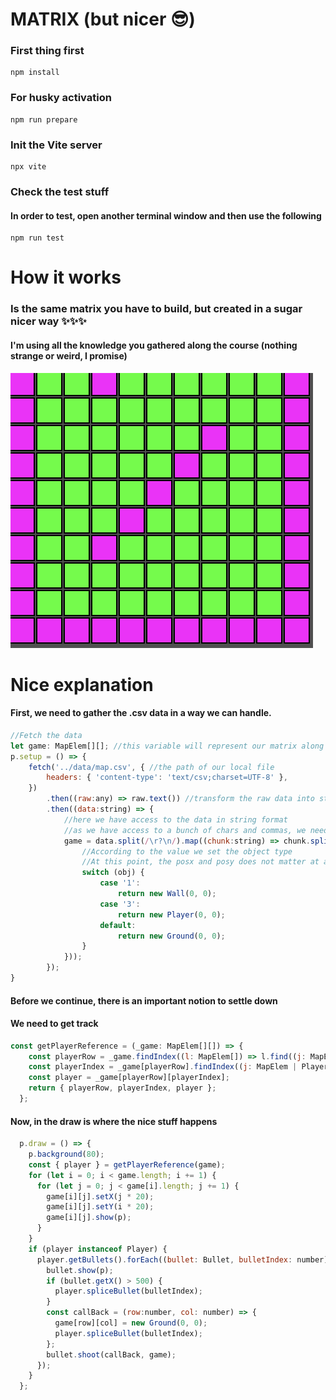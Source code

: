 # MATRIX (but nicer 😎)

### First thing first
```
npm install
```

### For husky activation
```
npm run prepare
```

### Init the Vite server
```
npx vite
```

### Check the test stuff
#### In order to test, open another terminal window and then use the following
```
npm run test
```
# How it works
### Is the same matrix you have to build, but created in a sugar nicer way ✨✨✨
#### I'm using all the knowledge you gathered along the course (nothing strange or weird, I promise)
![](./img/map.png)
# Nice explanation
#### First, we need to gather the .csv data in a way we can handle.
```javascript
//Fetch the data
let game: MapElem[][]; //this variable will represent our matrix along the code
p.setup = () => {
	fetch('../data/map.csv', { //the path of our local file
		headers: { 'content-type': 'text/csv;charset=UTF-8' },
	})
		.then((raw:any) => raw.text()) //transform the raw data into string
		.then((data:string) => {
			//here we have access to the data in string format
			//as we have access to a bunch of chars and commas, we need to transform it to objects
			game = data.split(/\r?\n/).map((chunk:string) => chunk.split(',').map((obj:string) => {
				//According to the value we set the object type
				//At this point, the posx and posy does not matter at all, I will set that later
				switch (obj) {
					case '1':
						return new Wall(0, 0);
					case '3':
						return new Player(0, 0);
					default:
						return new Ground(0, 0);
				}
			}));
		});
}
```
#### Before we continue, there is an important notion to settle down
#### We need to get track 
```javascript
const getPlayerReference = (_game: MapElem[][]) => {
    const playerRow = _game.findIndex((l: MapElem[]) => l.find((j: MapElem) => j instanceof Player));
    const playerIndex = _game[playerRow].findIndex((j: MapElem | Player) => j instanceof Player);
    const player = _game[playerRow][playerIndex];
    return { playerRow, playerIndex, player };
  };
```
#### Now, in the draw is where the nice stuff happens
```javascript
  p.draw = () => {
    p.background(80);
    const { player } = getPlayerReference(game);
    for (let i = 0; i < game.length; i += 1) {
      for (let j = 0; j < game[i].length; j += 1) {
        game[i][j].setX(j * 20);
        game[i][j].setY(i * 20);
        game[i][j].show(p);
      }
    }
    if (player instanceof Player) {
      player.getBullets().forEach((bullet: Bullet, bulletIndex: number) => {
        bullet.show(p);
        if (bullet.getX() > 500) {
          player.spliceBullet(bulletIndex);
        }
        const callBack = (row:number, col: number) => {
          game[row][col] = new Ground(0, 0);
          player.spliceBullet(bulletIndex);
        };
        bullet.shoot(callBack, game);
      });
    }
  };
```
